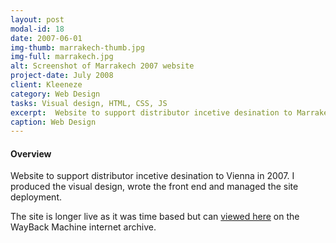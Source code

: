 ```yaml
---
layout: post
modal-id: 18
date: 2007-06-01
img-thumb: marrakech-thumb.jpg
img-full: marrakech.jpg
alt: Screenshot of Marrakech 2007 website
project-date: July 2008
client: Kleeneze
category: Web Design
tasks: Visual design, HTML, CSS, JS
excerpt:  Website to support distributor incetive desination to Marrakech
caption: Web Design
---
```


#### Overview

Website to support distributor incetive desination to Vienna in 2007.  I produced the visual design, wrote the front end and managed the site deployment. 

The site is longer live as it was time based but can <a href="https://web.archive.org/web/http://www.vienna2008.co.uk">viewed here</a> on the WayBack Machine internet archive. 

